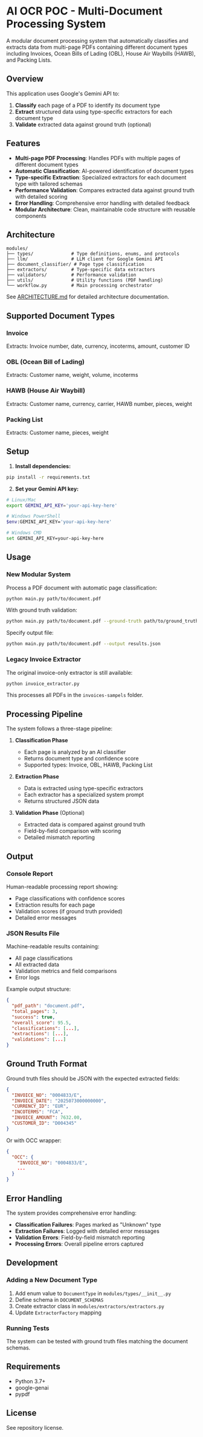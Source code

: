 # AI OCR POC - Multi-Document Processing System

A modular document processing system that automatically classifies and extracts data from multi-page PDFs containing different document types including Invoices, Ocean Bills of Lading (OBL), House Air Waybills (HAWB), and Packing Lists.

## Overview

This application uses Google's Gemini API to:
1. **Classify** each page of a PDF to identify its document type
2. **Extract** structured data using type-specific extractors for each document type
3. **Validate** extracted data against ground truth (optional)

## Features

- **Multi-page PDF Processing**: Handles PDFs with multiple pages of different document types
- **Automatic Classification**: AI-powered identification of document types
- **Type-specific Extraction**: Specialized extractors for each document type with tailored schemas
- **Performance Validation**: Compares extracted data against ground truth with detailed scoring
- **Error Handling**: Comprehensive error handling with detailed feedback
- **Modular Architecture**: Clean, maintainable code structure with reusable components

## Architecture

```
modules/
├── types/              # Type definitions, enums, and protocols
├── llm/                # LLM client for Google Gemini API
├── document_classifier/ # Page type classification
├── extractors/         # Type-specific data extractors
├── validators/         # Performance validation
├── utils/              # Utility functions (PDF handling)
└── workflow.py         # Main processing orchestrator
```

See [ARCHITECTURE.md](ARCHITECTURE.md) for detailed architecture documentation.

## Supported Document Types

### Invoice
Extracts: Invoice number, date, currency, incoterms, amount, customer ID

### OBL (Ocean Bill of Lading)
Extracts: Customer name, weight, volume, incoterms

### HAWB (House Air Waybill)
Extracts: Customer name, currency, carrier, HAWB number, pieces, weight

### Packing List
Extracts: Customer name, pieces, weight

## Setup

1. **Install dependencies:**
```bash
pip install -r requirements.txt
```

2. **Set your Gemini API key:**
```bash
# Linux/Mac
export GEMINI_API_KEY='your-api-key-here'

# Windows PowerShell
$env:GEMINI_API_KEY='your-api-key-here'

# Windows CMD
set GEMINI_API_KEY=your-api-key-here
```

## Usage

### New Modular System

Process a PDF document with automatic page classification:
```bash
python main.py path/to/document.pdf
```

With ground truth validation:
```bash
python main.py path/to/document.pdf --ground-truth path/to/ground_truth.json
```

Specify output file:
```bash
python main.py path/to/document.pdf --output results.json
```

### Legacy Invoice Extractor

The original invoice-only extractor is still available:
```bash
python invoice_extractor.py
```

This processes all PDFs in the `invoices-sampels` folder.

## Processing Pipeline

The system follows a three-stage pipeline:

1. **Classification Phase**
   - Each page is analyzed by an AI classifier
   - Returns document type and confidence score
   - Supported types: Invoice, OBL, HAWB, Packing List

2. **Extraction Phase**
   - Data is extracted using type-specific extractors
   - Each extractor has a specialized system prompt
   - Returns structured JSON data

3. **Validation Phase** (Optional)
   - Extracted data is compared against ground truth
   - Field-by-field comparison with scoring
   - Detailed mismatch reporting

## Output

### Console Report
Human-readable processing report showing:
- Page classifications with confidence scores
- Extraction results for each page
- Validation scores (if ground truth provided)
- Detailed error messages

### JSON Results File
Machine-readable results containing:
- All page classifications
- All extracted data
- Validation metrics and field comparisons
- Error logs

Example output structure:
```json
{
  "pdf_path": "document.pdf",
  "total_pages": 3,
  "success": true,
  "overall_score": 95.5,
  "classifications": [...],
  "extractions": [...],
  "validations": [...]
}
```

## Ground Truth Format

Ground truth files should be JSON with the expected extracted fields:

```json
{
  "INVOICE_NO": "0004833/E",
  "INVOICE_DATE": "2025073000000000",
  "CURRENCY_ID": "EUR",
  "INCOTERMS": "FCA",
  "INVOICE_AMOUNT": 7632.00,
  "CUSTOMER_ID": "D004345"
}
```

Or with OCC wrapper:
```json
{
  "OCC": {
    "INVOICE_NO": "0004833/E",
    ...
  }
}
```

## Error Handling

The system provides comprehensive error handling:
- **Classification Failures**: Pages marked as "Unknown" type
- **Extraction Failures**: Logged with detailed error messages
- **Validation Errors**: Field-by-field mismatch reporting
- **Processing Errors**: Overall pipeline errors captured

## Development

### Adding a New Document Type

1. Add enum value to `DocumentType` in `modules/types/__init__.py`
2. Define schema in `DOCUMENT_SCHEMAS`
3. Create extractor class in `modules/extractors/extractors.py`
4. Update `ExtractorFactory` mapping

### Running Tests

The system can be tested with ground truth files matching the document schemas.

## Requirements

- Python 3.7+
- google-genai
- pypdf

## License

See repository license.
